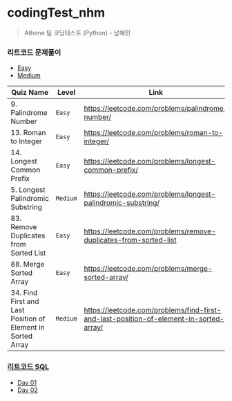 # codingTest_nhm
> Athene 팀 코딩테스트 (Python) - 남혜민

### 리트코드 문제풀이
- [Easy](/LeetCode/Easy/)
- [Medium](/LeetCode/Medium/)

| Quiz Name | Level | Link |
| ------------- | ------------- | ---- |
| 9. Palindrome Number | `Easy` | https://leetcode.com/problems/palindrome-number/ |
| 13. Roman to Integer | `Easy` | https://leetcode.com/problems/roman-to-integer/ |
| 14. Longest Common Prefix | `Easy` | https://leetcode.com/problems/longest-common-prefix/ |
| 5. Longest Palindromic Substring | `Medium` | https://leetcode.com/problems/longest-palindromic-substring/ |
| 83. Remove Duplicates from Sorted List | `Easy` | https://leetcode.com/problems/remove-duplicates-from-sorted-list |
| 88. Merge Sorted Array | `Easy` | https://leetcode.com/problems/merge-sorted-array/ |
| 34. Find First and Last Position of Element in Sorted Array | `Medium` | https://leetcode.com/problems/find-first-and-last-position-of-element-in-sorted-array/ |


### [리트코드 SQL](https://leetcode.com/study-plan/sql/?progress=fkxxk76)
- [Day 01](/LeetCode/SQL/Day%2001/)
- [Day 02](/LeetCode/SQL/Day%2002/)